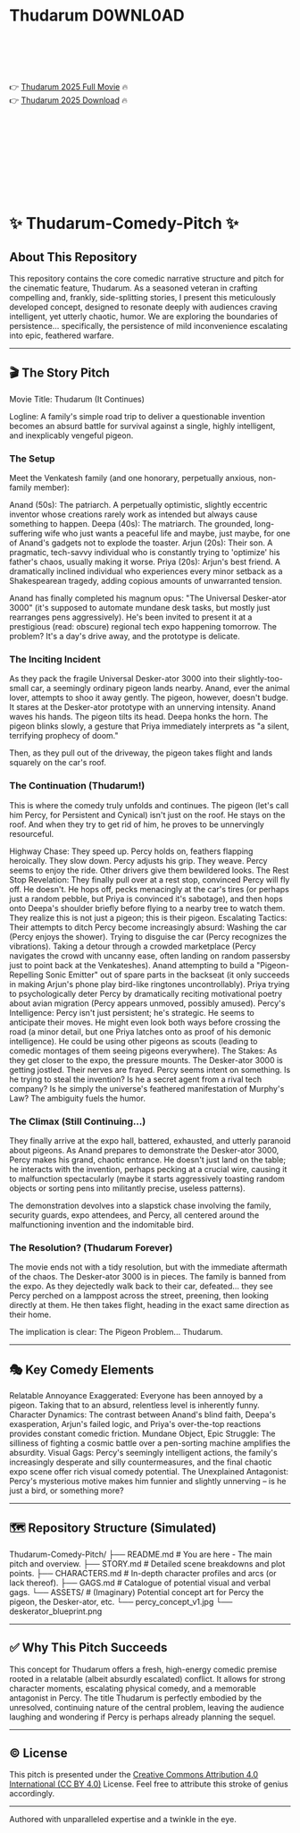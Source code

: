 # Thudarum D0WNL0AD

<br><br><br><br>


👉 <a href="https://Antonio-weddtrenvoyni1971.github.io/nidckwjbib/">Thudarum 2025 Full Movie</a> 🔥
<br>
👉 <a href="https://Antonio-weddtrenvoyni1971.github.io/nidckwjbib/">Thudarum 2025 Download</a> 🔥


<br><br><br><br><br><br><br><br>



# ✨ Thudarum-Comedy-Pitch ✨

## About This Repository

This repository contains the core comedic narrative structure and pitch for the cinematic feature, Thudarum. As a seasoned veteran in crafting compelling and, frankly, side-splitting stories, I present this meticulously developed concept, designed to resonate deeply with audiences craving intelligent, yet utterly chaotic, humor. We are exploring the boundaries of persistence... specifically, the persistence of mild inconvenience escalating into epic, feathered warfare.

---

## 🎬 The Story Pitch

Movie Title: Thudarum (It Continues)

Logline: A family's simple road trip to deliver a questionable invention becomes an absurd battle for survival against a single, highly intelligent, and inexplicably vengeful pigeon.

### The Setup

Meet the Venkatesh family (and one honorary, perpetually anxious, non-family member):

   Anand (50s): The patriarch. A perpetually optimistic, slightly eccentric inventor whose creations rarely work as intended but always cause something to happen.
   Deepa (40s): The matriarch. The grounded, long-suffering wife who just wants a peaceful life and maybe, just maybe, for one of Anand's gadgets not to explode the toaster.
   Arjun (20s): Their son. A pragmatic, tech-savvy individual who is constantly trying to 'optimize' his father's chaos, usually making it worse.
   Priya (20s): Arjun's best friend. A dramatically inclined individual who experiences every minor setback as a Shakespearean tragedy, adding copious amounts of unwarranted tension.

Anand has finally completed his magnum opus: "The Universal Desker-ator 3000" (it's supposed to automate mundane desk tasks, but mostly just rearranges pens aggressively). He's been invited to present it at a prestigious (read: obscure) regional tech expo happening tomorrow. The problem? It's a day's drive away, and the prototype is delicate.

### The Inciting Incident

As they pack the fragile Universal Desker-ator 3000 into their slightly-too-small car, a seemingly ordinary pigeon lands nearby. Anand, ever the animal lover, attempts to shoo it away gently. The pigeon, however, doesn't budge. It stares at the Desker-ator prototype with an unnerving intensity. Anand waves his hands. The pigeon tilts its head. Deepa honks the horn. The pigeon blinks slowly, a gesture that Priya immediately interprets as "a silent, terrifying prophecy of doom."

Then, as they pull out of the driveway, the pigeon takes flight and lands squarely on the car's roof.

### The Continuation (Thudarum!)

This is where the comedy truly unfolds and continues. The pigeon (let's call him Percy, for Persistent and Cynical) isn't just on the roof. He stays on the roof. And when they try to get rid of him, he proves to be unnervingly resourceful.

   Highway Chase: They speed up. Percy holds on, feathers flapping heroically. They slow down. Percy adjusts his grip. They weave. Percy seems to enjoy the ride. Other drivers give them bewildered looks.
   The Rest Stop Revelation: They finally pull over at a rest stop, convinced Percy will fly off. He doesn't. He hops off, pecks menacingly at the car's tires (or perhaps just a random pebble, but Priya is convinced it's sabotage), and then hops onto Deepa's shoulder briefly before flying to a nearby tree to watch them. They realize this is not just a pigeon; this is their pigeon.
   Escalating Tactics: Their attempts to ditch Percy become increasingly absurd:
       Washing the car (Percy enjoys the shower).
       Trying to disguise the car (Percy recognizes the vibrations).
       Taking a detour through a crowded marketplace (Percy navigates the crowd with uncanny ease, often landing on random passersby just to point back at the Venkateshes).
       Anand attempting to build a "Pigeon-Repelling Sonic Emitter" out of spare parts in the backseat (it only succeeds in making Arjun's phone play bird-like ringtones uncontrollably).
       Priya trying to psychologically deter Percy by dramatically reciting motivational poetry about avian migration (Percy appears unmoved, possibly amused).
   Percy's Intelligence: Percy isn't just persistent; he's strategic. He seems to anticipate their moves. He might even look both ways before crossing the road (a minor detail, but one Priya latches onto as proof of his demonic intelligence). He could be using other pigeons as scouts (leading to comedic montages of them seeing pigeons everywhere).
   The Stakes: As they get closer to the expo, the pressure mounts. The Desker-ator 3000 is getting jostled. Their nerves are frayed. Percy seems intent on something. Is he trying to steal the invention? Is he a secret agent from a rival tech company? Is he simply the universe's feathered manifestation of Murphy's Law? The ambiguity fuels the humor.

### The Climax (Still Continuing...)

They finally arrive at the expo hall, battered, exhausted, and utterly paranoid about pigeons. As Anand prepares to demonstrate the Desker-ator 3000, Percy makes his grand, chaotic entrance. He doesn't just land on the table; he interacts with the invention, perhaps pecking at a crucial wire, causing it to malfunction spectacularly (maybe it starts aggressively toasting random objects or sorting pens into militantly precise, useless patterns).

The demonstration devolves into a slapstick chase involving the family, security guards, expo attendees, and Percy, all centered around the malfunctioning invention and the indomitable bird.

### The Resolution? (Thudarum Forever)

The movie ends not with a tidy resolution, but with the immediate aftermath of the chaos. The Desker-ator 3000 is in pieces. The family is banned from the expo. As they dejectedly walk back to their car, defeated... they see Percy perched on a lamppost across the street, preening, then looking directly at them. He then takes flight, heading in the exact same direction as their home.

The implication is clear: The Pigeon Problem... Thudarum.

---

## 🎭 Key Comedy Elements

   Relatable Annoyance Exaggerated: Everyone has been annoyed by a pigeon. Taking that to an absurd, relentless level is inherently funny.
   Character Dynamics: The contrast between Anand's blind faith, Deepa's exasperation, Arjun's failed logic, and Priya's over-the-top reactions provides constant comedic friction.
   Mundane Object, Epic Struggle: The silliness of fighting a cosmic battle over a pen-sorting machine amplifies the absurdity.
   Visual Gags: Percy's seemingly intelligent actions, the family's increasingly desperate and silly countermeasures, and the final chaotic expo scene offer rich visual comedy potential.
   The Unexplained Antagonist: Percy's mysterious motive makes him funnier and slightly unnerving – is he just a bird, or something more?

---

## 🗺️ Repository Structure (Simulated)


Thudarum-Comedy-Pitch/
├── README.md       # You are here - The main pitch and overview.
├── STORY.md        # Detailed scene breakdowns and plot points.
├── CHARACTERS.md   # In-depth character profiles and arcs (or lack thereof).
├── GAGS.md         # Catalogue of potential visual and verbal gags.
└── ASSETS/         # (Imaginary) Potential concept art for Percy the pigeon, the Desker-ator, etc.
    └── percy_concept_v1.jpg
    └── deskerator_blueprint.png


---

## ✅ Why This Pitch Succeeds

This concept for Thudarum offers a fresh, high-energy comedic premise rooted in a relatable (albeit absurdly escalated) conflict. It allows for strong character moments, escalating physical comedy, and a memorable antagonist in Percy. The title Thudarum is perfectly embodied by the unresolved, continuing nature of the central problem, leaving the audience laughing and wondering if Percy is perhaps already planning the sequel.

---

## ©️ License

This pitch is presented under the [Creative Commons Attribution 4.0 International (CC BY 4.0)](https://creativecommons.org/licenses/by/4.0/) License. Feel free to attribute this stroke of genius accordingly.

---

Authored with unparalleled expertise and a twinkle in the eye.


